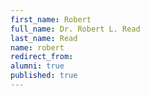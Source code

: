 ```yaml
---
first_name: Robert
full_name: Dr. Robert L. Read
last_name: Read
name: robert
redirect_from: 
alumni: true
published: true
---
```


